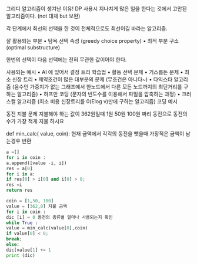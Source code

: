 그리디 알고리즘이 생겨난 이유!
DP 사용시 지나치게 많은 일을 한다는 것에서 고안된 알고리즘이다.
(not 대체 but 보완)

각 단계에서 최선의 선택을 한 것이 전체적으로도 최선이길 바라는 알고리즘.

잘 활용되는 부분
• 탐욕 선택 속성 (greedy choice property)
• 최적 부분 구소 (optimal substructure)

한번의 선택이 다음 선택에는 전혀 무관한 값이어야 한다.

사용되는 예시
• AI 에 있어서 결정 트리 학습법
• 활동 선택 문제
• 거스름돈 문제
• 최소 신장 트리
• 제약조건이 많은 대부분의 문제 (무조건은 아니다~)
• 다익스타 알고리즘 (음수인 가중치가 없는 그래프에서 한노드에서 다른 모든 노드까지의 최단거리를 구하는 알고리즘)
• 허프만 코딩 (문자의 빈도수를 이용해서 파일을 압축하는 과정)
• 크러스컬 알고리즘 (최소 비용 신장트리를 0(Elog v)만에 구하는 알고리즘)
코딩 예시

동전 지불 문제
지불해야 하는 값이 362원일때 1원 50원 100원 짜리 동전으로 동전의 수가 가장 적게 지불 하시요

def min_calc( value, coin): 현재 금액에서 각각의 동전을 뺏을때 가장적은 금액이 남는경우 반환

```python
a =[]
for i in coin :
a.append([value -i, i])
res = a[0]
for i in a:
if res[0] > i[0] and i[0] > 0;
res =i
return res

coin = [1,50, 100]
value = [362,0] 지불 금액
for i in coin :
dic [i] = 0 동전의 종류별 얼마나 사용되는지 확인
while True :
value = min_calc(value[0],coin)
if value[0] < 0;
break;
else:
dic[value[1] += 1
print (dic)
```

